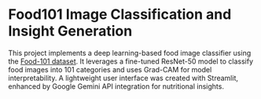 # Food101 Image Classification and Insight Generation

This project implements a deep learning-based food image classifier using the [Food-101 dataset](https://www.vision.ee.ethz.ch/datasets_extra/food-101/). It leverages a fine-tuned ResNet-50 model to classify food images into 101 categories and uses Grad-CAM for model interpretability. A lightweight user interface was created with Streamlit, enhanced by Google Gemini API integration for nutritional insights.

